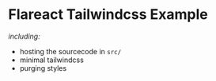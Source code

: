 # Flareact Tailwindcss Example

_including:_
- hosting the sourcecode in `src/`
- minimal tailwindcss
- purging styles
